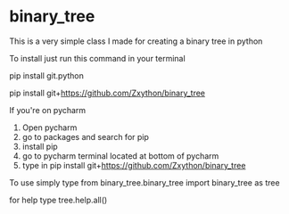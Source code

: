 # binary_tree
This is a very simple class I made for creating a binary tree in python

To install just run this command in your terminal


pip install git.python

pip install git+https://github.com/Zxython/binary_tree


If you're on pycharm
1) Open pycharm
2) go to packages and search for pip
3) install pip
4) go to pycharm terminal located at bottom of pycharm
5) type in pip install git+https://github.com/Zxython/binary_tree

To use simply type from 
binary_tree.binary_tree import binary_tree as tree

for help type
tree.help.all()
